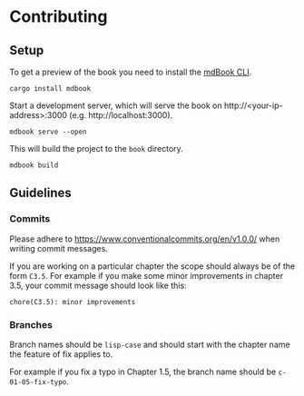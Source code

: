 # Contributing

## Setup

To get a preview of the book you need to install the [mdBook CLI](https://rust-lang.github.io/mdBook/guide/installation.html).

```shell
cargo install mdbook
```

Start a development server, which will serve the book on http://&lt;your-ip-address&gt;:3000 (e.g. http://localhost:3000).

```shell
mdbook serve --open
```

This will build the project to the `book` directory.

```shell
mdbook build
```

## Guidelines

### Commits

Please adhere to https://www.conventionalcommits.org/en/v1.0.0/ when writing commit messages.

If you are working on a particular chapter the scope should always be of the form `C3.5`. For example if you make some minor improvements in chapter 3.5, your commit message should look like this:

```
chore(C3.5): minor improvements
```

### Branches

Branch names should be `lisp-case` and should start with the chapter name the feature of fix applies to.

For example if you fix a typo in Chapter 1.5, the branch name should be `c-01-05-fix-typo`.
